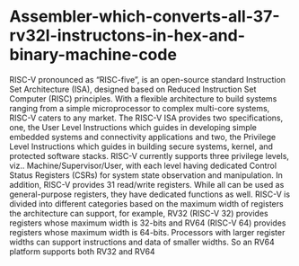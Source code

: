# Assembler-which-converts-all-37-rv32I-instructons-in-hex-and-binary-machine-code


RISC-V pronounced as “RISC-five”, is an open-source standard Instruction Set Architecture (ISA),
designed based on Reduced Instruction Set Computer (RISC) principles. With a flexible architecture
to build systems ranging from a simple microprocessor to complex multi-core systems, RISC-V caters
to any market. The RISC-V ISA provides two specifications, one, the User Level Instructions which
guides in developing simple embedded systems and connectivity applications and two, the Privilege
Level Instructions which guides in building secure systems, kernel, and protected software stacks.
RISC-V currently supports three privilege levels, viz.. Machine/Supervisor/User, with each level
having dedicated Control Status Registers (CSRs) for system state observation and manipulation.
In addition, RISC-V provides 31 read/write registers. While all can be used as general-purpose
registers, they have dedicated functions as well. RISC-V is divided into different categories based
on the maximum width of registers the architecture can support, for example, RV32 (RISC-V 32)
provides registers whose maximum width is 32-bits and RV64 (RISC-V 64) provides registers whose
maximum width is 64-bits. Processors with larger register widths can support instructions and data
of smaller widths. So an RV64 platform supports both RV32 and RV64
